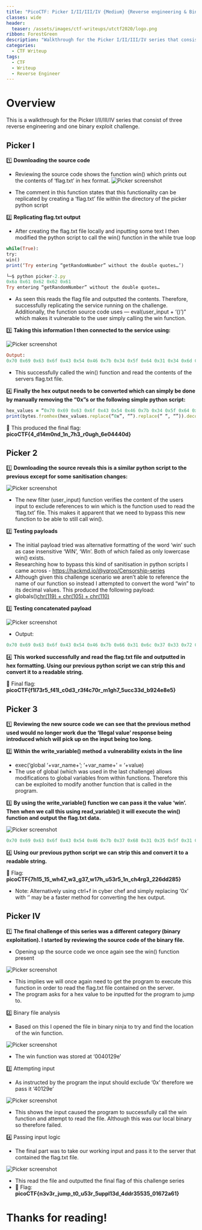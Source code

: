 ```yaml
---
title: "PicoCTF: Picker I/II/III/IV {Medium} {Reverse engineering & Binary exploit}"
classes: wide
header:
  teaser: /assets/images/ctf-writeups/utctf2020/logo.png
ribbon: ForestGreen
description: "Walkthrough for the Picker I/II/III/IV series that consist of three reverse engineering and one binary exploit challenge."
categories:
  - CTF Writeup
tags:
  - CTF
  - Writeup
  - Reverse Engineer
---
```


# Overview

This is a walkthrough for the Picker I/II/III/IV series that consist of three reverse engineering and one binary exploit challenge.

## **Picker I**

1️⃣ **Downloading the source code**
- Reviewing the source code shows the function win() which prints out the contents of ‘flag.txt’ in hex format.
![Picker screenshot](/assets/images/picker-1.webp)

- The comment in this function states that this functionality can be replicated by creating a ‘flag.txt’ file within the directory of the picker python script
  
2️⃣ **Replicating flag.txt output**
- After creating the flag.txt file locally and inputting some text I then modified the python script to call the win() function in the while true loop
  
```ruby
while(True):
try:
win()
print(‘Try entering “getRandomNumber” without the double quotes…’)

└─$ python picker-2.py
0x6a 0x61 0x62 0x62 0x61
Try entering “getRandomNumber” without the double quotes…
```

- As seen this reads the flag file and outputted the contents. Therefore, successfully replicating the service running on the challenge.
Additionally, the function source code uses — eval(user_input + ‘()’)” which makes it vulnerable to the user simply calling the win function.

3️⃣ **Taking this information I then connected to the service using:**

![Picker screenshot](/assets/images/picker-2.webp)

```ruby
Output:
0x70 0x69 0x63 0x6f 0x43 0x54 0x46 0x7b 0x34 0x5f 0x64 0x31 0x34 0x6d 0x30 0x6e 0x64 0x5f 0x31 0x6e 0x5f 0x37 0x68 0x33 0x5f 0x72 0x30 0x75 0x67 0x68 0x5f 0x36 0x65 0x30 0x34 0x34 0x34 0x30 0x64 0x7d
```
- This successfully called the win() function and read the contents of the servers flag.txt file.
  
4️⃣ **Finally the hex output needs to be converted which can simply be done by manually removing the “0x”s or the following simple python script:**
```ruby
hex_values = “0x70 0x69 0x63 0x6f 0x43 0x54 0x46 0x7b 0x34 0x5f 0x64 0x31 0x34 0x6d 0x30 0x6e 0x64 0x5f 0x31 0x6e 0x5f 0x37 0x68 0x33 0x5f 0x72 0x30 0x75 0x67 0x68 0x5f 0x36 0x65 0x30 0x34 0x34 0x34 0x30 0x64 0x7d”
print(bytes.fromhex(hex_values.replace(“0x”, “”).replace(“ “, “”)).decode())
```
🚩 This produced the final flag: **picoCTF{4_d14m0nd_1n_7h3_r0ugh_6e04440d}**

## **Picker 2**

1️⃣ **Downloading the source reveals this is a similar python script to the previous except for some sanitisation changes:**

![Picker screenshot](/assets/images/picker-3.webp)

- The new filter (user_input) function verifies the content of the users input to exclude references to win which is the function used to read the ‘flag.txt’ file. This makes it apparent that we need to bypass this new function to be able to still call win().
  
2️⃣ **Testing payloads**
- The initial payload tried was alternative formatting of the word ‘win’ such as case insensitive ‘WIN’, ‘WIn’. Both of which failed as only lowercase win() exists.
- Researching how to bypass this kind of sanitisation in python scripts I came across - https://hackmd.io/@yqroo/Censorship-series
- Although given this challenge scenario we aren’t able to reference the name of our function so instead I attempted to convert the word “win” to its decimal values. This produced the following payload:
- globals()[chr(119) + chr(105) + chr(110)]()
  
3️⃣ **Testing concatenated payload**

![Picker screenshot](/assets/images/picker-4.webp)

- Output:
```ruby
0x70 0x69 0x63 0x6f 0x43 0x54 0x46 0x7b 0x66 0x31 0x6c 0x37 0x33 0x72 0x35 0x5f 0x66 0x34 0x31 0x6c 0x5f 0x63 0x30 0x64 0x33 0x5f 0x72 0x33 0x66 0x34 0x63 0x37 0x30 0x72 0x5f 0x6d 0x31 0x67 0x68 0x37 0x5f 0x35 0x75 0x63 0x63 0x33 0x33 0x64 0x5f 0x62 0x39 0x32 0x34 0x65 0x38 0x65 0x35 0x7d
```

4️⃣ **This worked successfully and read the flag.txt file and outputted in hex formatting. Using our previous python script we can strip this and convert it to a readable string.**

🚩 Final flag: **picoCTF{f1l73r5_f41l_c0d3_r3f4c70r_m1gh7_5ucc33d_b924e8e5}**

## **Picker 3**

1️⃣ **Reviewing the new source code we can see that the previous method used would no longer work due the ‘Illegal value’ response being introduced which will pick up on the input being too long.**

2️⃣ **Within the write_variable() method a vulnerability exists in the line**

- exec(‘global ‘+var_name+’; ‘+var_name+’ = ‘+value)
- The use of global (which was used in the last challenge) allows modifications to global variables from within functions. Therefore this can be exploited to modify another function that is called in the program.
  
3️⃣ **By using the write_variable() function we can pass it the value ‘win’. Then when we call this using read_variable() it will execute the win() function and output the flag.txt data.**

![Picker screenshot](/assets/images/picker-5.webp)

```ruby
0x70 0x69 0x63 0x6f 0x43 0x54 0x46 0x7b 0x37 0x68 0x31 0x35 0x5f 0x31 0x35 0x5f 0x77 0x68 0x34 0x37 0x5f 0x77 0x33 0x5f 0x67 0x33 0x37 0x5f 0x77 0x31 0x37 0x68 0x5f 0x75 0x35 0x33 0x72 0x35 0x5f 0x31 0x6e 0x5f 0x63 0x68 0x34 0x72 0x67 0x33 0x5f 0x32 0x32 0x36 0x64 0x64 0x32 0x38 0x35 0x7d
```
4️⃣ **Using our previous python script we can strip this and convert it to a readable string.**

🚩 Flag: **picoCTF{7h15_15_wh47_w3_g37_w17h_u53r5_1n_ch4rg3_226dd285}**
- Note: Alternatively using ctrl+f in cyber chef and simply replacing ‘0x’ with ‘’ may be a faster method for converting the hex output.

## **Picker IV**

1️⃣ **The final challenge of this series was a different category (binary exploitation). I started by reviewing the source code of the binary file.**
- Opening up the source code we once again see the win() function present
  
![Picker screenshot](/assets/images/picker-6.webp)

- This implies we will once again need to get the program to execute this function in order to read the flag.txt file contained on the server.
- The program asks for a hex value to be inputted for the program to jump to.
  
2️⃣ Binary file analysis
- Based on this I opened the file in binary ninja to try and find the location of the win function.
  
![Picker screenshot](/assets/images/picker-7.webp)

- The win function was stored at ‘0040129e’
  
3️⃣ Attempting input
- As instructed by the program the input should exclude ‘0x’ therefore we pass it ‘40129e’
  
![Picker screenshot](/assets/images/picker8.webp)

- This shows the input caused the program to successfully call the win function and attempt to read the file. Although this was our local binary so therefore failed.
  
4️⃣ Passing input logic
- The final part was to take our working input and pass it to the server that contained the flag.txt file.
  
![Picker screenshot](/assets/images/picker-9.webp)

- This read the file and outputted the final flag of this challenge series
- 🚩 Flag: **picoCTF{n3v3r_jump_t0_u53r_5uppl13d_4ddr35535_01672a61}**

# Thanks for reading!
